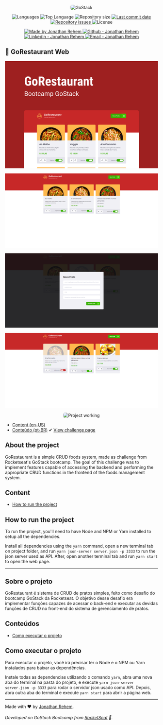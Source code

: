 <p align="center">
    <img alt="GoStack" src="https://storage.googleapis.com/golden-wind/bootcamp-gostack/header-desafios-new.png" style="border-radius:5px;"/>
</p>

<p align="center">
  <img alt="Languages" src="https://img.shields.io/github/languages/count/90sRehem/bootcamp-gostack-challenge-10">
  <img alt="Top Language" src="https://img.shields.io/github/languages/top/90sRehem/bootcamp-gostack-challenge-10">
  <img alt="Repository size" src="https://img.shields.io/github/repo-size/90sRehem/bootcamp-gostack-challenge-10">
  <a href="https://github.com/90sRehem/bootcamp-gostack-challenge-10/commits/master">
    <img alt="Last commit date" src="https://img.shields.io/github/last-commit/90sRehem/bootcamp-gostack-challenge-10">
  </a>
   <a href="https://github.com/90sRehem/bootcamp-gostack-challenge-10/issues">
    <img alt="Repository issues" src="https://img.shields.io/github/issues/90sRehem/bootcamp-gostack-challenge-10">
  </a>
  <img alt="License" src="https://img.shields.io/github/license/90sRehem/bootcamp-gostack-challenge-10">
</p>

<p align="center">

  <a href="https://www.linkedin.com/in/jonathan-rehem-7101171a5/" target="_blank">
    <img alt="Made by Jonathan Rehem" src="https://img.shields.io/badge/made%20by-Jonathan_Rehem-informational">
  </a>
  <a href="https://github.com/90sRehem" target="_blank" >
    <img alt="Github - Jonathan Rehem" src="https://img.shields.io/badge/Github--%23F8952D?style=social&logo=github">
  </a>
  <a href="https://www.linkedin.com/in/90sRehem/" target="_blank" >
    <img alt="LinkedIn - Jonathan Rehem" src="https://img.shields.io/badge/Linkedin--%23F8952D?style=social&logo=linkedin">
  </a>
  <a href="mailto:jonathan.de.oliveira@live.com" target="_blank" >
    <img alt="Email - Jonathan Rehem" src="https://img.shields.io/badge/Email--%23F8952D?style=social&logo=gmail">
  </a>

</p>

## :rocket: GoRestaurant Web

<p align="center">
  <img src="uploads/GoRestaurantWeb_cover.png"/>
</p>

<p align="center">
  <img src="uploads/dashboard-1.png"/>
</p>

<p align="center">
  <img src="uploads/dashboard-2.png"/>
</p>

<p align="center">
  <img src="uploads/dashboard-3.png"/>
</p>

<p align="center">
<img alt="Project working" src="https://media.giphy.com/media/Pmcf4rC7eyu3jYpDGg/giphy.gif" style="border-radius:5px;"/>
</p>

* [Content (en-US)](#secao-en_us)
* [Conteúdo (pt-BR)](#secao-pt_br)
✔ [View challenge page](https://github.com/Rocketseat/bootcamp-gostack-desafios/tree/master/desafio-reactjs-crud)

## About the project <a id="secao-en_us"></a>

GoRestaurant is a simple CRUD foods system, made as challenge from Rocketseat's GoStack bootcamp. The goal of this challenge was to implement features capable of accessing the backend and performing the appropriate CRUD functions in the frontend of the foods management system.

## Content
  * [How to run the project](#installation)

## How to run the project <a id="installation"></a>
To run the project, you'll need to have Node and NPM or Yarn installed to setup all the dependencies.

Install all dependencies using the `yarn` command, open a new terminal tab on project folder, and run `yarn json-server server.json -p 3333` to run the json server used as API. After, open another terminal tab and run `yarn start` to open the web page.

---

## Sobre o projeto <a id="secao-pt_br"></a>

GoRestaurant é sistema de CRUD de pratos simples, feito como desafio do bootcamp GoStack da Rocketseat. O objetivo desse desafio era implementar funções capazes de acessar o back-end e executar as devidas funções de CRUD no front-end do sistema de gerenciamento de pratos.

## Conteúdos
  * [Como executar o projeto](#instalacao)

## Como executar o projeto <a id="instalacao"></a>
Para executar o projeto, você irá precisar ter o Node e o NPM ou Yarn instalados para baixar as dependências.

Instale todas as dependencias utilizando o comando `yarn`, abra uma nova aba do terminal na pasta do projeto, e execute `yarn json-server server.json -p 3333` para rodar o servidor json usado como API. Depois, abra outra aba do terminal e execute `yarn start` para abrir a página web.

---
Made with :heart: by <a href="https://www.linkedin.com/in/jonathan-rehem-7101171a5/" target="blank">Jonathan Rehem</a>.
###### Developed on GoStack Bootcamp from [RocketSeat](https://rocketseat.com.br) :rocket:.
